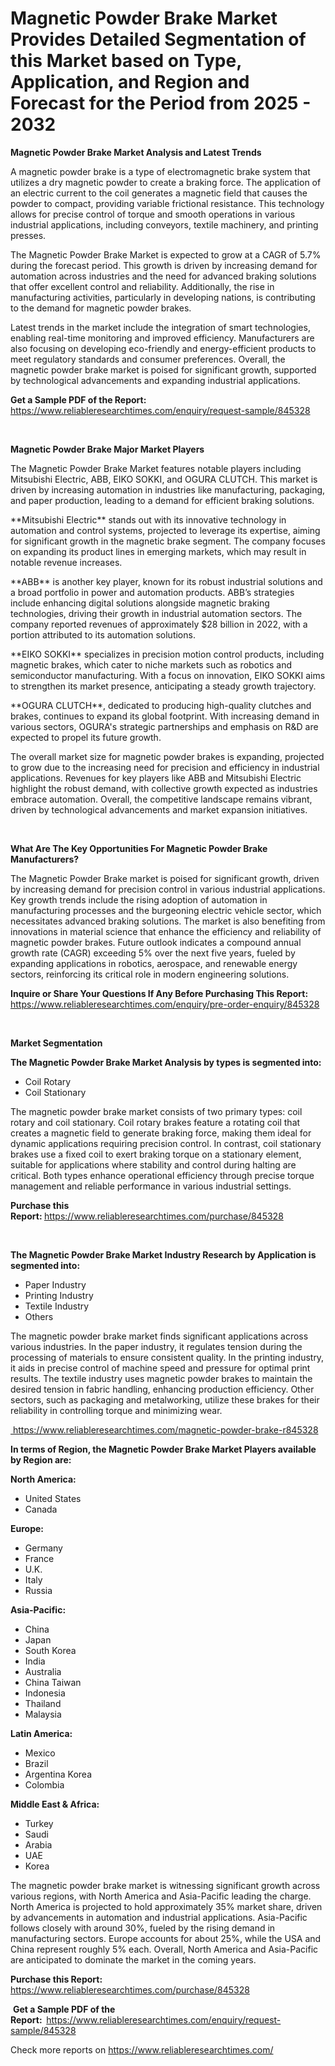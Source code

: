 <p><h1>Magnetic Powder Brake Market Provides Detailed Segmentation of this Market based on Type, Application, and Region and Forecast for the Period from 2025 - 2032</h1></p><p><strong>Magnetic Powder Brake Market Analysis and Latest Trends</strong></p>
<p><p>A magnetic powder brake is a type of electromagnetic brake system that utilizes a dry magnetic powder to create a braking force. The application of an electric current to the coil generates a magnetic field that causes the powder to compact, providing variable frictional resistance. This technology allows for precise control of torque and smooth operations in various industrial applications, including conveyors, textile machinery, and printing presses.</p><p>The Magnetic Powder Brake Market is expected to grow at a CAGR of 5.7% during the forecast period. This growth is driven by increasing demand for automation across industries and the need for advanced braking solutions that offer excellent control and reliability. Additionally, the rise in manufacturing activities, particularly in developing nations, is contributing to the demand for magnetic powder brakes. </p><p>Latest trends in the market include the integration of smart technologies, enabling real-time monitoring and improved efficiency. Manufacturers are also focusing on developing eco-friendly and energy-efficient products to meet regulatory standards and consumer preferences. Overall, the magnetic powder brake market is poised for significant growth, supported by technological advancements and expanding industrial applications.</p></p>
<p><strong>Get a Sample PDF of the Report:&nbsp;</strong> <a href="https://www.reliableresearchtimes.com/enquiry/request-sample/845328?utm_campaign=2714&utm_medium=2&utm_source=Github&utm_content=ia&utm_term=09042025&utm_id=magnetic-powder-brake">https://www.reliableresearchtimes.com/enquiry/request-sample/845328</a></p>
<p>&nbsp;</p>
<p><strong>Magnetic Powder Brake Major Market Players</strong></p>
<p><p>The Magnetic Powder Brake Market features notable players including Mitsubishi Electric, ABB, EIKO SOKKI, and OGURA CLUTCH. This market is driven by increasing automation in industries like manufacturing, packaging, and paper production, leading to a demand for efficient braking solutions.</p><p>**Mitsubishi Electric** stands out with its innovative technology in automation and control systems, projected to leverage its expertise, aiming for significant growth in the magnetic brake segment. The company focuses on expanding its product lines in emerging markets, which may result in notable revenue increases.</p><p>**ABB** is another key player, known for its robust industrial solutions and a broad portfolio in power and automation products. ABB’s strategies include enhancing digital solutions alongside magnetic braking technologies, driving their growth in industrial automation sectors. The company reported revenues of approximately $28 billion in 2022, with a portion attributed to its automation solutions.</p><p>**EIKO SOKKI** specializes in precision motion control products, including magnetic brakes, which cater to niche markets such as robotics and semiconductor manufacturing. With a focus on innovation, EIKO SOKKI aims to strengthen its market presence, anticipating a steady growth trajectory.</p><p>**OGURA CLUTCH**, dedicated to producing high-quality clutches and brakes, continues to expand its global footprint. With increasing demand in various sectors, OGURA's strategic partnerships and emphasis on R&D are expected to propel its future growth. </p><p>The overall market size for magnetic powder brakes is expanding, projected to grow due to the increasing need for precision and efficiency in industrial applications. Revenues for key players like ABB and Mitsubishi Electric highlight the robust demand, with collective growth expected as industries embrace automation. Overall, the competitive landscape remains vibrant, driven by technological advancements and market expansion initiatives.</p></p>
<p>&nbsp;</p>
<p><strong>What Are The Key Opportunities For Magnetic Powder Brake Manufacturers?</strong></p>
<p><p>The Magnetic Powder Brake market is poised for significant growth, driven by increasing demand for precision control in various industrial applications. Key growth trends include the rising adoption of automation in manufacturing processes and the burgeoning electric vehicle sector, which necessitates advanced braking solutions. The market is also benefiting from innovations in material science that enhance the efficiency and reliability of magnetic powder brakes. Future outlook indicates a compound annual growth rate (CAGR) exceeding 5% over the next five years, fueled by expanding applications in robotics, aerospace, and renewable energy sectors, reinforcing its critical role in modern engineering solutions.</p></p>
<p><strong>Inquire or Share Your Questions If Any Before Purchasing This Report:</strong> <a href="https://www.reliableresearchtimes.com/enquiry/pre-order-enquiry/845328?utm_campaign=2714&utm_medium=2&utm_source=Github&utm_content=ia&utm_term=09042025&utm_id=magnetic-powder-brake">https://www.reliableresearchtimes.com/enquiry/pre-order-enquiry/845328</a></p>
<p>&nbsp;</p>
<p><strong>Market Segmentation</strong></p>
<p><strong>The Magnetic Powder Brake Market Analysis by types is segmented into:</strong></p>
<p><ul><li>Coil Rotary</li><li>Coil Stationary</li></ul></p>
<p><p>The magnetic powder brake market consists of two primary types: coil rotary and coil stationary. Coil rotary brakes feature a rotating coil that creates a magnetic field to generate braking force, making them ideal for dynamic applications requiring precision control. In contrast, coil stationary brakes use a fixed coil to exert braking torque on a stationary element, suitable for applications where stability and control during halting are critical. Both types enhance operational efficiency through precise torque management and reliable performance in various industrial settings.</p></p>
<p><strong>Purchase this Report:&nbsp;</strong><a href="https://www.reliableresearchtimes.com/purchase/845328?utm_campaign=2714&utm_medium=2&utm_source=Github&utm_content=ia&utm_term=09042025&utm_id=magnetic-powder-brake">https://www.reliableresearchtimes.com/purchase/845328</a></p>
<p>&nbsp;</p>
<p><strong>The Magnetic Powder Brake Market Industry Research by Application is segmented into:</strong></p>
<p><ul><li>Paper Industry</li><li>Printing Industry</li><li>Textile Industry</li><li>Others</li></ul></p>
<p><p>The magnetic powder brake market finds significant applications across various industries. In the paper industry, it regulates tension during the processing of materials to ensure consistent quality. In the printing industry, it aids in precise control of machine speed and pressure for optimal print results. The textile industry uses magnetic powder brakes to maintain the desired tension in fabric handling, enhancing production efficiency. Other sectors, such as packaging and metalworking, utilize these brakes for their reliability in controlling torque and minimizing wear.</p></p>
<p><a href="https://www.reliableresearchtimes.com/magnetic-powder-brake-r845328?utm_campaign=2714&utm_medium=2&utm_source=Github&utm_content=ia&utm_term=09042025&utm_id=magnetic-powder-brake">&nbsp;https://www.reliableresearchtimes.com/magnetic-powder-brake-r845328</a></p>
<p><strong>In terms of Region, the Magnetic Powder Brake Market Players available by Region are:</strong></p>
<p>
    <p> <strong> North America: </strong>
        <ul>
            <li>United States</li>
            <li>Canada</li>
        </ul>
        </p> 
    <p> <strong> Europe: </strong>
        <ul>
            <li>Germany</li>
            <li>France</li>
            <li>U.K.</li>
            <li>Italy</li>
            <li>Russia</li>
        </ul>
        </p> 
    <p> <strong> Asia-Pacific: </strong>
        <ul>
            <li>China</li>
            <li>Japan</li>
            <li>South Korea</li>
            <li>India</li>
            <li>Australia</li>
            <li>China Taiwan</li>
            <li>Indonesia</li>
            <li>Thailand</li>
            <li>Malaysia</li>
        </ul>
        </p> 
    <p> <strong> Latin America: </strong>
        <ul>
            <li>Mexico</li>
            <li>Brazil</li>
            <li>Argentina Korea</li>
            <li>Colombia</li>
        </ul>
        </p> 
    <p> <strong> Middle East & Africa: </strong>
        <ul>
            <li>Turkey</li>
            <li>Saudi</li>
            <li>Arabia</li>
            <li>UAE</li>
            <li>Korea</li>
        </ul>
    </p>
    </p>
<p><p>The magnetic powder brake market is witnessing significant growth across various regions, with North America and Asia-Pacific leading the charge. North America is projected to hold approximately 35% market share, driven by advancements in automation and industrial applications. Asia-Pacific follows closely with around 30%, fueled by the rising demand in manufacturing sectors. Europe accounts for about 25%, while the USA and China represent roughly 5% each. Overall, North America and Asia-Pacific are anticipated to dominate the market in the coming years.</p></p>
<p><strong>Purchase this Report: </strong><a href="https://www.reliableresearchtimes.com/purchase/845328?utm_campaign=2714&utm_medium=2&utm_source=Github&utm_content=ia&utm_term=09042025&utm_id=magnetic-powder-brake">https://www.reliableresearchtimes.com/purchase/845328</a></p>
<p>&nbsp;<strong>Get a Sample PDF of the Report:&nbsp;&nbsp;</strong><a href="https://www.reliableresearchtimes.com/enquiry/request-sample/845328?utm_campaign=2714&utm_medium=2&utm_source=Github&utm_content=ia&utm_term=09042025&utm_id=magnetic-powder-brake">https://www.reliableresearchtimes.com/enquiry/request-sample/845328</a></p>
<p><strong></strong></p>
<p>Check more reports on <a href="https://www.reliableresearchtimes.com/?utm_campaign=2714&utm_medium=2&utm_source=Github&utm_content=ia&utm_term=09042025&utm_id=magnetic-powder-brake">https://www.reliableresearchtimes.com/</a></p>